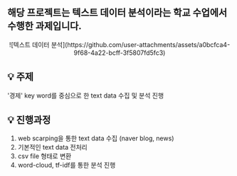 ## 해당 프로젝트는 텍스트 데이터 분석이라는 학교 수업에서 수행한 과제입니다.
<div align="center">
  ![텍스트 데이터 분석](https://github.com/user-attachments/assets/a0bcfca4-9f68-4a22-bcff-3f5807fd5fc3)
</div>

## 💡 주제 
'경제' key word를 중심으로 한 text data 수집 및 분석 진행

## 💡 진행과정
1. web scarping을 통한 text data 수집 (naver blog, news)
2. 기본적인 text data 전처리
3. csv file 형태로 변환
4. word-cloud, tf-idf를 통한 분석 진행
